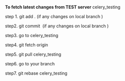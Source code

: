 **To fetch latest changes from TEST server** celery_testing

step 1. git add . (if any changes on local branch )

step2. git commit  (if any changes on local branch )

step3. go to celery_testing

step4. git fetch origin 

step5. git pull celery_testing

step6. go to your branch 

step7. git rebase celery_testing